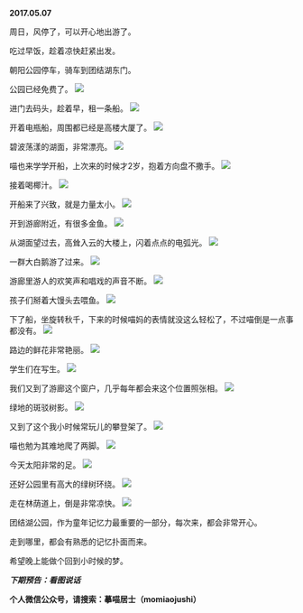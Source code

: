 
          
**2017.05.07**

周日，风停了，可以开心地出游了。

吃过早饭，趁着凉快赶紧出发。

朝阳公园停车，骑车到团结湖东门。

公园已经免费了。
![](http://imglf1.nosdn.127.net/img/aWR0TXBYNzFKd3NYdmlSdGRtMmd2N1VVakxmZUpuTXEvM2NndlBid3ZEUT0.jpg)


进门去码头，趁着早，租一条船。
![](http://imglf2.nosdn.127.net/img/SVhMY1BSWVVhTllNWnI2K0lobEpQN29PMEgxK3E4VEJTUmYzUEowT0RiND0.jpg)


开着电瓶船，周围都已经是高楼大厦了。
![](http://imglf.nosdn.127.net/img/VXZ0d2VxcFM1QVd1dnkxenhUQjZyWnNCbjdFejhmZDFWTCt6OEI4TUhmVT0.jpg)


碧波荡漾的湖面，非常漂亮。
![](http://imglf0.nosdn.127.net/img/ZUtrSVUrY1gvZXFjWUM1Y1FpOWhNTXZNbWhmVWlBdVRhM3JEeDQxS0tXYz0.jpg)


喵也来学学开船，上次来的时候才2岁，抱着方向盘不撒手。
![](http://imglf2.nosdn.127.net/img/d1g5bDBycTNKRVNONVIrclI5c2x2VWN2V1I3WE9LRDVZTVBHZ0d1cDlTUT0.jpg)


接着喝椰汁。
![](http://imglf0.nosdn.127.net/img/K3A4cnl4akR4YXpMQ0NjT0pNOFZkeDNUMXhTUjE3M2R1bmdlQm5kT0FrWT0.jpg)


开船来了兴致，就是力量太小。
![](http://imglf.nosdn.127.net/img/TzBZK0VEdkUxOXIyZm5xNFp2VnRRRHBvdktVdk8rWW1YZGJkZE5tTFF6QT0.jpg)


开到游廊附近，有很多金鱼。
![](http://imglf.nosdn.127.net/img/UURxZnJqU2tkWWhSVU84R2JqRFRObGM2cDVtdXNOcnZ2OWlMRHJiQXE1VT0.jpg)


从湖面望过去，高耸入云的大楼上，闪着点点的电弧光。
![](http://imglf2.nosdn.127.net/img/dEd5L2VRUkI3NXM3b2dXSFpVWWFzL052aENOMTR6RkNRbDJpeEo5VS9rcz0.jpg)


一群大白鹅游了过来。
![](http://imglf.nosdn.127.net/img/QkZiR2daZ3R2bkV4b0pCT2FXdXExNFJVOUJGR0JKUE42cHpiYnYxejI2UT0.jpg)


游廊里游人的欢笑声和唱戏的声音不断。
![](http://imglf2.nosdn.127.net/img/Ti9uR29KTklaeEtjcWlaTjNhZlR6ZkZob01jb29QNVlBaldwWDVkZksrND0.jpg)


孩子们掰着大馒头去喂鱼。
![](http://imglf2.nosdn.127.net/img/bHdwZnY4bWZ6S09STjJjMWROZUhmTDJqMXNLYmFKandXVUNEUFM1eHVKRT0.jpg)


下了船，坐旋转秋千，下来的时候喵妈的表情就没这么轻松了，不过喵倒是一点事都没有。
![](http://imglf2.nosdn.127.net/img/NGFMSzNTVlNnN2ZkdVd4QTIvbFRPWVBjVm9GeDlyQ294V09iYklMSnp1RT0.jpg)


路边的鲜花非常艳丽。
![](http://imglf2.nosdn.127.net/img/RDBRMlJ2eGVkVGljb0JTTFU2UVgxRGE0Z2loMjlDdnd2NnB0aWd4RjljZz0.jpg)


学生们在写生。
![](http://imglf.nosdn.127.net/img/cDlyVEhPbE16anNQUVMvU2pmb0d3dzBaQUxZMENGZDhTMWlEQ1VpRjB3VT0.jpg)


我们又到了游廊这个窗户，几乎每年都会来这个位置照张相。
![](http://imglf1.nosdn.127.net/img/REJEeUlTNEFFVktxcHpXZFl3Smg5OEo5V0V0VEM4S0RiM1YwSXlOQVBuTT0.jpg)


绿地的斑驳树影。
![](http://imglf2.nosdn.127.net/img/TFhkYkxXdmU0RGszQXhvSEVNTEQ0cEFjcFptUHEyZUNlRDZqVEhsMGFkbz0.jpg)


又到了这个我小时候常玩儿的攀登架了。
![](http://imglf1.nosdn.127.net/img/TFFiaGMxWTNXdHV6RkxhMXNMSkYzOTNtd1dDbTl1TG1mY2hjRUlINGNWbz0.jpg)


喵也勉为其难地爬了两脚。
![](http://imglf0.nosdn.127.net/img/N1BTQU1YY09oaEptU3Y1MDFmeGpRcDFXdWZ1MTZpYnpZem5SSzFJdk4wYz0.jpg)


今天太阳非常的足。
![](http://imglf2.nosdn.127.net/img/UWhTUFo2czdOWUtvTmVlZ3FtaXlaWEZuVU1yUEhWdk12NmJ2cHlHc29KTT0.jpg)


还好公园里有高大的绿树环绕。
![](http://imglf.nosdn.127.net/img/TzZYeWdvUkEzU09IS1NmTTByM2lLWE5OZkZ2QzUwMlZHVzhybUNoVmxCaz0.jpg)


走在林荫道上，倒是非常凉快。
![](http://imglf0.nosdn.127.net/img/U29lZlYvOU5TSTVsUkU5cWp1b1JFc0dhZ3JVNSs1ZDNieno1b3oyaVozYz0.jpg)


团结湖公园，作为童年记忆力最重要的一部分，每次来，都会非常开心。

走到哪里，都会有熟悉的记忆扑面而来。

希望晚上能做个回到小时候的梦。


***下期预告：看图说话***


**个人微信公众号，请搜索：摹喵居士（momiaojushi）**

        
